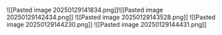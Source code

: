 ![[Pasted image 20250129141834.png]]![[Pasted image 20250129142434.png]]
![[Pasted image 20250129143528.png]]
![[Pasted image 20250129144230.png]]
![[Pasted image 20250129144431.png]]